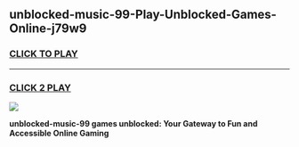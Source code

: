 
## unblocked-music-99-Play-Unblocked-Games-Online-j79w9
<h3>
<a href="https://premium76.site?title=unblocked-music-99&ref=25A">CLICK TO PLAY</a></h3>
<hr>

<h3>
<a href="https://premium76.site?title=unblocked-music-99&ref=25A">CLICK 2 PLAY</a>
  
</h3>

<a href="https://premium76.site?title=unblocked-music-99&ref=25A"><img src="https://clearcache.store/games.png"></a>


**unblocked-music-99 games unblocked: Your Gateway to Fun and Accessible Online Gaming**
